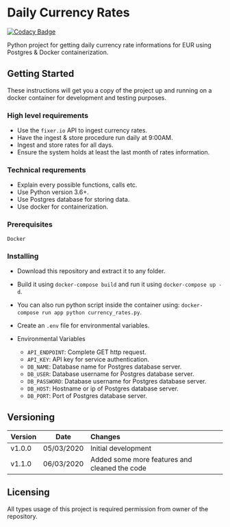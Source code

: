 # Daily Currency Rates

[![Codacy Badge](https://api.codacy.com/project/badge/Grade/e5c7140930924a0286ec56dcd7d3c867)](https://app.codacy.com/manual/metin_akin_bursa/currency-rates?utm_source=github.com&utm_medium=referral&utm_content=akinmetin/currency-rates&utm_campaign=Badge_Grade_Settings)

Python project for getting daily currency rate informations for EUR using Postgres & Docker containerization.

## Getting Started

These instructions will get you a copy of the project up and running on a docker container for development and testing purposes.

### High level requirements

*   Use the ``fixer.io`` API to ingest currency rates.
*   Have the ingest & store procedure run daily at 9:00AM.
*   Ingest and store rates for all days.
*   Ensure the system holds at least the last month of rates information.

### Technical requrements

*   Explain every possible functions, calls etc.
*   Use Python version 3.6+.
*   Use Postgres database for storing data.
*   Use docker for containerization.

### Prerequisites

``Docker``

### Installing

*   Download this repository and extract it to any folder.

*   Build it using ``docker-compose build`` and run it using ``docker-compose up -d``.

*   You can also run python script inside the container using: ``docker-compose run app python currency_rates.py``.

*   Create an ``.env`` file for environmental variables.

*   Environmental Variables
    *   ``API_ENDPOINT``: Complete GET http request.
    *   ``API_KEY``: API key for service authentication.
    *   ``DB_NAME``: Database name for Postgres database server.
    *   ``DB_USER``: Database username for Postgres database server.
    *   ``DB_PASSWORD``: Database username for Postgres database server.
    *   ``DB_HOST``: Hostname or ip of Postgres database server.
    *   ``DB_PORT``: Port of Postgres database server.

## Versioning

| Version       | Date            | Changes                                       |
| ------------- |:---------------:|:--------------------------------------------- |
| v1.0.0        | 05/03/2020      | Initial development                           |
| v1.1.0        | 06/03/2020      | Added some more features and cleaned the code |

## Licensing

All types usage of this project is required permission from owner of the repository.